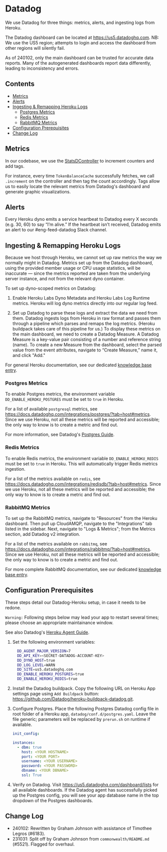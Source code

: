 # Datadog

We use Datadog for three things: metrics, alerts, and ingesting logs from Heroku.

The Datadog dashboard can be located at <https://us5.datadoghq.com>. NB: We use the US5 region; attempts to login and access the dashboard from other regions will silently fail.

As of 240102, only the main dashboard can be trusted for accurate data reports. Many of the autogenerated dashboards report data differently, leading to inconsistency and errors.

## Contents

- [Metrics](#metrics)
- [Alerts](#alerts)
- [Ingesting & Remapping Heroku Logs](#ingesting--remapping-heroku-logs)
  * [Postgres Metrics](#postgres-metrics)
  * [Redis Metrics](#redis-metrics)
  * [RabbitMQ Metrics](#rabbitmq-metrics)
- [Configuration Prerequisites](#configuration-prerequisites)
- [Change Log](#change-log)

## Metrics

In our codebase, we use the [StatsDController](../packages/common-common/src/statsd.ts) to increment counters and add tags.

For instance, every time `TokenBalanceCache` successfully fetches, we call `.increment` on the controller and then tag the count accordingly. Tags allow us to easily locate the relevant metrics from Datadog's dashboard and generate graphic visualizations.

## Alerts

Every Heroku dyno emits a service heartbeat to Datadog every X seconds (e.g. 30, 60) to say “I’m alive.” If the heartbeat isn’t received, Datadog emits an alert to our #eng-feed-datadog Slack channel.

## Ingesting & Remapping Heroku Logs

Because we host through Heroku, we cannot set up raw metrics the way we normally might in Datadog. Metrics set up from the Datadog dashboard, using the provided member usage or CPU usage statistics, will be inaccurate — since the metrics reported are taken from the underlying server instance, and not from the relevant dyno container.

To set up dyno-scoped metrics on Datadog:

1. Enable Heroku Labs Dyno Metadata and Heroku Labs Log Runtime metrics. Heroku will log dyno metrics directly into our regular log feed.

2. Set up Datadog to parse these logs and extract the data we need from them. Datadog ingests logs from Heroku in raw format and passes them through a pipeline which parses and remaps the log metrics. (Heroku buildpack takes care of this pipeline for us.) To display these metrics on the main dashboard, we need to create a Datadog Measure. A Datadog Measure is a key-value pair consisting of a number and reference string (name). To create a new Measure from the dashboard, select the parsed value from the event attributes, navigate to “Create Measure,” name it, and click "Add."

For general Heroku documentation, see our dedicated [knowledge base entry](./Heroku.md).

### Postgres Metrics

To enable Postgres metrics, the environment variable `DD_ENABLE_HEROKU_POSTGRES` must be set to `true` in Heroku.

For a list of available `postgresql` metrics, see <https://docs.datadoghq.com/integrations/postgres/?tab=host#metrics>. Since we use Heroku, not all these metrics will be reported and accessible; the only way to know is to create a metric and find out.

For more information, see Datadog's [Postgres Guide](
https://docs.datadoghq.com/database_monitoring/guide/heroku-postgres).

### Redis Metrics

To enable Redis metrics, the environment variable `DD_ENABLE_HEROKU_REDIS` must be set to `true` in Heroku. This will automatically trigger Redis metrics ingestion.

For a list of the metrics available on `redis`, see <https://docs.datadoghq.com/integrations/redisdb/?tab=host#metrics>. Since we use Heroku, not all these metrics will be reported and accessible; the only way to know is to create a metric and find out.

### RabbitMQ Metrics

To set up the RabbitMQ metrics, navigate to "Resources" from the Heroku dashboard. Then pull up CloudAMQP, navigate to the "Integrations" tab listed in the sidebar. Next, navigate to "Logs & Metrics"; from the Metrics section, add Datadog v2 integration.

For a list of the metrics available on `rabbitmq`, see <https://docs.datadoghq.com/integrations/rabbitmq/?tab=host#metrics>. Since we use Heroku, not all these metrics will be reported and accessible; the only way to know is to create a metric and find out.

For more complete RabbitMQ documentation, see our dedicated [knowledge base entry](./RabbitMQ.md).

## Configuration Prerequisites

These steps detail our Datadog-Heroku setup, in case it needs to be redone.

`Warning:` Following steps below may lead your app to restart several times; please choose an appropriate maintainance window.

See also Datadog's [Heroku Agent Guide](https://docs.datadoghq.com/agent/basic_agent_usage/heroku/).

1. Set the following environment variables:

    ```bash
      DD_AGENT_MAJOR_VERSION=7
      DD_API_KEY=<SECRET-DATADOG-ACCOUNT-KEY>
      DD_DYNO_HOST=true
      DD_LOG_LEVEL=WARN
      DD_SITE=us5.datadoghq.com
      DD_ENABLE_HEROKU_POSTGRES=true
      DD_ENABLE_HEROKU_REDIS=true
    ```

2. Install the Datadog buildpack. Copy the following URL on Heroku App settings page using `Add Buildpack` button: <https://github.com/Datadog/heroku-buildpack-datadog.git>.

3. Configure Postgres. Place the following Postgres Datadog config file in root folder of a Heroku app, `datadog/conf.d/postgres.yaml`. Leave the file generic; parameters will be replaced by `prerun.sh` on runtime if available.

    ```yaml
    init_config:

    instances:
      - dbm: true
        host: <YOUR HOSTNAME>
        port: <YOUR PORT>
        username: <YOUR USERNAME>
        password: <YOUR PASSWORD>
        dbname: <YOUR DBNAME>
        ssl: True
    ```

4. Verify on Datadog. Visit <https://us5.datadoghq.com/dashboard/lists> for all available dashboards. If the Datadog agent has successfully picked up the Postgres config, you will see your app database name in the top dropdown of the Postgres dashboards.

## Change Log

- 240102: Rewritten by Graham Johnson with assistance of Timothee Legros (#6183).
- 231031: Split off by Graham Johnson from `commonwealth/README.md` (#5521). Flagged for overhaul.
